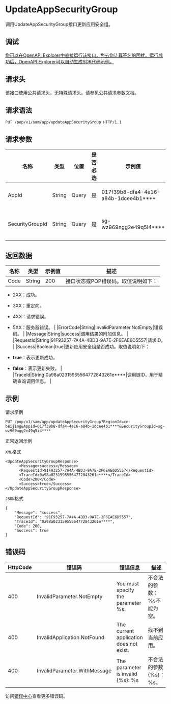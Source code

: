 # UpdateAppSecurityGroup

调用UpdateAppSecurityGroup接口更新应用安全组。

## 调试

[您可以在OpenAPI Explorer中直接运行该接口，免去您计算签名的困扰。运行成功后，OpenAPI Explorer可以自动生成SDK代码示例。](https://api.aliyun.com/#product=sae&api=UpdateAppSecurityGroup&type=ROA&version=2019-05-06)

## 请求头

该接口使用公共请求头，无特殊请求头。请参见公共请求参数文档。

## 请求语法

```
PUT /pop/v1/sam/app/updateAppSecurityGroup HTTP/1.1
```

## 请求参数

|名称|类型|位置|是否必选|示例值|描述|
|--|--|--|----|---|--|
|AppId|String|Query|是|017f39b8-dfa4-4e16-a84b-1dcee4b1\*\*\*\*|应用ID。 |
|SecurityGroupId|String|Query|是|sg-wz969ngg2e49q5i4\*\*\*\*|安全组ID。 |

## 返回数据

|名称|类型|示例值|描述|
|--|--|---|--|
|Code|String|200|接口状态或POP错误码。取值说明如下：

 -   2XX：成功。
-   3XX：重定向。
-   4XX：请求错误。
-   5XX：服务器错误。 |
|ErrorCode|String|InvalidParameter.NotEmpty|错误码。 |
|Message|String|success|调用结果的附加信息。 |
|RequestId|String|91F93257-7A4A-4BD3-9A7E-2F6EAE6D5557|请求ID。 |
|Success|Boolean|true|更新应用安全组是否成功。取值说明如下：

 -   **true**：表示更新成功。
-   **false**：表示更新失败。 |
|TraceId|String|0a98a02315955564772843261e\*\*\*\*|调用链ID，用于精确查询调用信息。 |

## 示例

请求示例

```
PUT /pop/v1/sam/app/updateAppSecurityGroup?RegionId=cn-beijing&AppId=017f39b8-dfa4-4e16-a84b-1dcee4b1****&SecurityGroupId=sg-wz969ngg2e49q5i4****
```

正常返回示例

`XML`格式

```
<UpdateAppSecurityGroupResponse>
      <Message>success</Message>
      <RequestId>91F93257-7A4A-4BD3-9A7E-2F6EAE6D5557</RequestId>
      <TraceId>0a98a02315955564772843261e****</TraceId>
      <Code>200</Code>
      <Success>true</Success>
</UpdateAppSecurityGroupResponse>
```

`JSON`格式

```
{
    "Message": "success",
    "RequestId": "91F93257-7A4A-4BD3-9A7E-2F6EAE6D5557",
    "TraceId": "0a98a02315955564772843261e****",
    "Code": 200,
    "Success": true
}
```

## 错误码

|HttpCode|错误码|错误信息|描述|
|--------|---|----|--|
|400|InvalidParameter.NotEmpty|You must specify the parameter %s.|不合法的参数：%s不能为空。|
|400|InvalidApplication.NotFound|The current application does not exist.|找不到当前应用。|
|400|InvalidParameter.WithMessage|The parameter is invalid \{%s\}: %s|不合法的参数\{%s\}：%s。|

访问[错误中心](https://error-center.aliyun.com/status/product/sae)查看更多错误码。

